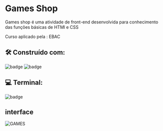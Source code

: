 # Games Shop

<p> Games shop é uma atividade de front-end desenvolvida para conhecimento das funções básicas de HTMl e CSS</p>
 
 <p>Curso aplicado pela : EBAC </p>

<h2> 🛠️ Construído com: </h2>

![badge](https://img.shields.io/badge/HTML5-E34F26?style=for-the-badge&logo=html5&logoColor=white)
![badge](https://img.shields.io/badge/CSS3-1572B6?style=for-the-badge&logo=css3&logoColor=white)


<h2> 💻 Terminal:</h2>

![badge](https://img.shields.io/badge/GIT-E44C30?style=for-the-badge&logo=git&logoColor=white)

<h2> interface </h2>

![GAMES](https://user-images.githubusercontent.com/108439890/212754069-cbed21e1-fd5d-494e-8b0a-ef877a34919b.png)
